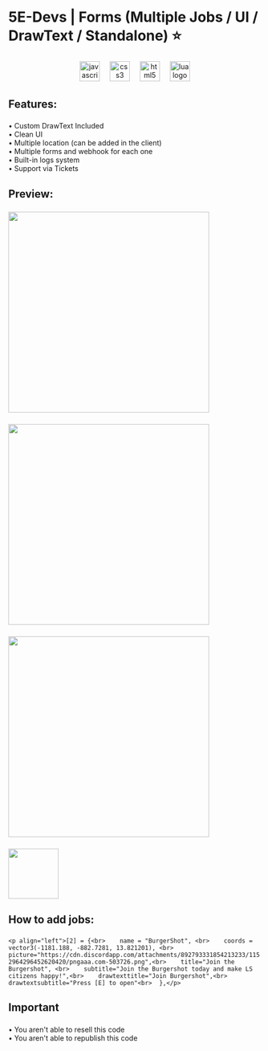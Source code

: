 <h1 align="left">5E-Devs | Forms (Multiple Jobs / UI / DrawText / Standalone) ⭐</h1>

###

<div align="center">
  <img src="https://cdn.jsdelivr.net/gh/devicons/devicon/icons/javascript/javascript-original.svg" height="40" alt="javascript logo"  />
  <img width="12" />
  <img src="https://cdn.jsdelivr.net/gh/devicons/devicon/icons/css3/css3-original.svg" height="40" alt="css3 logo"  />
  <img width="12" />
  <img src="https://cdn.jsdelivr.net/gh/devicons/devicon/icons/html5/html5-original.svg" height="40" alt="html5 logo"  />
  <img width="12" />
  <img src="https://cdn.jsdelivr.net/gh/devicons/devicon/icons/lua/lua-original.svg" height="40" alt="lua logo"  />
</div>

###

<h2 align="left">Features:</h2>

###

<p align="left">• Custom DrawText Included<br>• Clean UI<br>• Multiple location (can be added in the client)<br>• Multiple forms and webhook for each one<br>• Built-in logs system<br>• Support via Tickets</p>

###

<h2 align="left">Preview:</h2>

###

<div align="left">
  <img height="400" src="https://media.discordapp.net/attachments/892793331854213233/1152519688887210015/image.png?width=1281&height=676"  />
</div>

###

<div align="left">
  <img height="400" src="https://cdn.discordapp.com/attachments/892793331854213233/1152519946832724000/image.png"  />
</div>

###

<div align="left">
  <img height="400" src="https://cdn.discordapp.com/attachments/892793331854213233/1153003851834720418/image.png"  />
</div>

###

<div align="left">
  <img height="100" src="https://cdn.discordapp.com/attachments/892793331854213233/1153003887566004254/image.png"  />
</div>

###

<h2 align="left">How to add jobs:</h2>

###

```<p align="left">[2] = {<br>    name = "BurgerShot", <br>    coords = vector3(-1181.188, -882.7281, 13.821201), <br>    picture="https://cdn.discordapp.com/attachments/892793331854213233/1152964296452620420/pngaaa.com-503726.png",<br>    title="Join the Burgershot", <br>    subtitle="Join the Burgershot today and make LS citizens happy!",<br>    drawtexttitle="Join Burgershot",<br>    drawtextsubtitle="Press [E] to open"<br>  },</p>```

###

<h2 align="left">Important</h2>

###

<p align="left">• You aren't able to resell this code<br>• You aren't able to republish this code</p>

###
